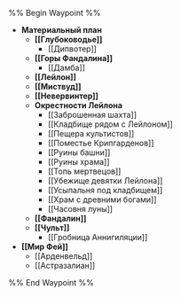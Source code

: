 %% Begin Waypoint %%
- **Материальный план**
	- **[[Глубоководье]]**
		- [[Дипвотер]]
	- **[[Горы Фандалина]]**
		- [[Дамба]]
	- **[[Лейлон]]**
	- **[[Миствуд]]**
	- **[[Невервинтер]]**
	- **Окрестности Лейлона**
		- [[Заброшенная шахта]]
		- [[Кладбище рядом с Лейлоном]]
		- [[Пещера культистов]]
		- [[Поместье Крипгарденов]]
		- [[Руины башни]]
		- [[Руины храма]]
		- [[Топь мертвецов]]
		- [[Убежище девятки Лейлона]]
		- [[Усыпальня под кладбищем]]
		- [[Храм с древними богами]]
		- [[Часовня луны]]
	- **[[Фандалин]]**
	- **[[Чульт]]**
		- [[Гробница Аннигиляции]]
- **[[Мир Фей]]**
	- [[Арденвельд]]
	- [[Астразалиан]]

%% End Waypoint %%
